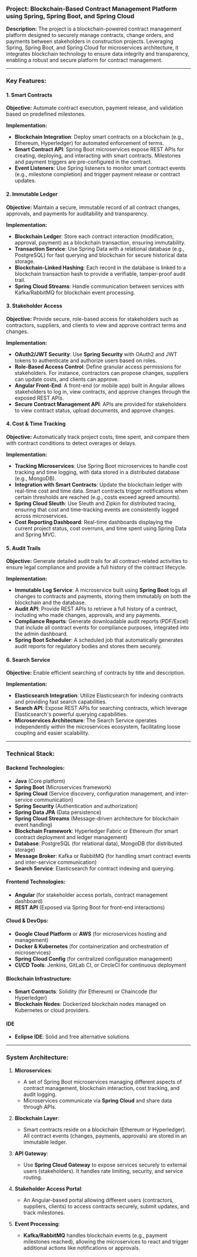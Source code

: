 ### Project: Blockchain-Based Contract Management Platform using Spring, Spring Boot, and Spring Cloud

**Description:**
The project is a blockchain-powered contract management platform designed to securely manage contracts, change orders, and payments between stakeholders in construction projects. Leveraging Spring, Spring Boot, and Spring Cloud for microservices architecture, it integrates blockchain technology to ensure data integrity and transparency, enabling a robust and secure platform for contract management.

---

### **Key Features:**

#### 1. **Smart Contracts**
   **Objective:**
   Automate contract execution, payment release, and validation based on predefined milestones.

   **Implementation:**
   - **Blockchain Integration**: Deploy smart contracts on a blockchain (e.g., Ethereum, Hyperledger) for automated enforcement of terms.
   - **Smart Contract API**: Spring Boot microservices expose REST APIs for creating, deploying, and interacting with smart contracts. Milestones and payment triggers are pre-configured in the contract.
   - **Event Listeners**: Use Spring listeners to monitor smart contract events (e.g., milestone completion) and trigger payment release or contract updates.

#### 2. **Immutable Ledger**
   **Objective:**
   Maintain a secure, immutable record of all contract changes, approvals, and payments for auditability and transparency.

   **Implementation:**
   - **Blockchain Ledger**: Store each contract interaction (modification, approval, payment) as a blockchain transaction, ensuring immutability.
   - **Transaction Service**: Use Spring Data with a relational database (e.g., PostgreSQL) for fast querying and blockchain for secure historical data storage.
   - **Blockchain-Linked Hashing**: Each record in the database is linked to a blockchain transaction hash to provide a verifiable, tamper-proof audit trail.
   - **Spring Cloud Streams**: Handle communication between services with Kafka/RabbitMQ for blockchain event processing.

#### 3. **Stakeholder Access**
   **Objective:**
   Provide secure, role-based access for stakeholders such as contractors, suppliers, and clients to view and approve contract terms and changes.

   **Implementation:**
   - **OAuth2/JWT Security**: Use **Spring Security** with OAuth2 and JWT tokens to authenticate and authorize users based on roles.
   - **Role-Based Access Control**: Define granular access permissions for stakeholders. For instance, contractors can propose changes, suppliers can update costs, and clients can approve.
   - **Angular Front-End**: A front-end (or mobile app) built in Angular allows stakeholders to log in, view contracts, and approve changes through the exposed REST APIs.
   - **Secure Contract Management API**: APIs are provided for stakeholders to view contract status, upload documents, and approve changes.

#### 4. **Cost & Time Tracking**
   **Objective:**
   Automatically track project costs, time spent, and compare them with contract conditions to detect overages or delays.

   **Implementation:**
   - **Tracking Microservices**: Use Spring Boot microservices to handle cost tracking and time logging, with data stored in a distributed database (e.g., MongoDB).
   - **Integration with Smart Contracts**: Update the blockchain ledger with real-time cost and time data. Smart contracts trigger notifications when certain thresholds are reached (e.g., costs exceed agreed amounts).
   - **Spring Cloud Sleuth**: Use Sleuth and Zipkin for distributed tracing, ensuring that cost and time-tracking events are consistently logged across microservices.
   - **Cost Reporting Dashboard**: Real-time dashboards displaying the current project status, cost overruns, and time spent using Spring Data and Spring MVC.

#### 5. **Audit Trails**
   **Objective:**
   Generate detailed audit trails for all contract-related activities to ensure legal compliance and provide a full history of the contract lifecycle.

   **Implementation:**
   - **Immutable Log Service**: A microservice built using **Spring Boot** logs all changes to contracts and payments, storing them immutably on both the blockchain and the database.
   - **Audit API**: Provide REST APIs to retrieve a full history of a contract, including who made changes, approvals, and any payments.
   - **Compliance Reports**: Generate downloadable audit reports (PDF/Excel) that include all contract events for compliance purposes, integrated into the admin dashboard.
   - **Spring Boot Scheduler**: A scheduled job that automatically generates audit reports for regulatory bodies and stores them securely.

#### 6. **Search Service**
   **Objective:**
   Enable efficient searching of contracts by title and description.

   **Implementation:**
   - **Elasticsearch Integration**: Utilize Elasticsearch for indexing contracts and providing fast search capabilities.
   - **Search API**: Expose REST APIs for searching contracts, which leverage Elasticsearch's powerful querying capabilities.
   - **Microservices Architecture**: The Search Service operates independently within the microservices ecosystem, facilitating loose coupling and easier scalability.

---

### **Technical Stack:**

#### **Backend Technologies:**
   - **Java** (Core platform)
   - **Spring Boot** (Microservices framework)
   - **Spring Cloud** (Service discovery, configuration management, and inter-service communication)
   - **Spring Security** (Authentication and authorization)
   - **Spring Data JPA** (Data persistence)
   - **Spring Cloud Streams** (Message-driven architecture for blockchain event handling)
   - **Blockchain Framework**: Hyperledger Fabric or Ethereum (for smart contract deployment and ledger management)
   - **Database**: PostgreSQL (for relational data), MongoDB (for distributed storage)
   - **Message Broker**: Kafka or RabbitMQ (for handling smart contract events and inter-service communication)
   - **Search Service**: Elasticsearch for contract indexing and querying.

#### **Frontend Technologies:**
   - **Angular** (for stakeholder access portals, contract management dashboard)
   - **REST API** (Exposed via Spring Boot for front-end interactions)

#### **Cloud & DevOps:**
   - **Google Cloud Platform** or **AWS** (for microservices hosting and management)
   - **Docker & Kubernetes** (for containerization and orchestration of microservices)
   - **Spring Cloud Config** (for centralized configuration management)
   - **CI/CD Tools**: Jenkins, GitLab CI, or CircleCI for continuous deployment

#### **Blockchain Infrastructure:**
   - **Smart Contracts**: Solidity (for Ethereum) or Chaincode (for Hyperledger)
   - **Blockchain Nodes**: Dockerized blockchain nodes managed on Kubernetes or cloud providers.

#### **IDE**
   - **Eclipse IDE**: Solid and free alternative solutions

---

### **System Architecture:**

1. **Microservices**: 
   - A set of Spring Boot microservices managing different aspects of contract management, blockchain interaction, cost tracking, and audit logging.
   - Microservices communicate via **Spring Cloud** and share data through APIs.
  
2. **Blockchain Layer**:
   - Smart contracts reside on a blockchain (Ethereum or Hyperledger). All contract events (changes, payments, approvals) are stored in an immutable ledger.
   
3. **API Gateway**:
   - Use **Spring Cloud Gateway** to expose services securely to external users (stakeholders). It handles rate limiting, security, and service routing.

4. **Stakeholder Access Portal**:
   - An Angular-based portal allowing different users (contractors, suppliers, clients) to access contracts securely, submit updates, and track milestones.

5. **Event Processing**:
   - **Kafka/RabbitMQ** handles blockchain events (e.g., payment milestones reached), allowing the microservices to react and trigger additional actions like notifications or approvals.

